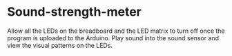 # Sound-strength-meter

Allow all the LEDs on the breadboard and the LED matrix to turn off once the program is uploaded to the Arduino.
Play sound into the sound sensor and view the visual patterns on the LEDs.
